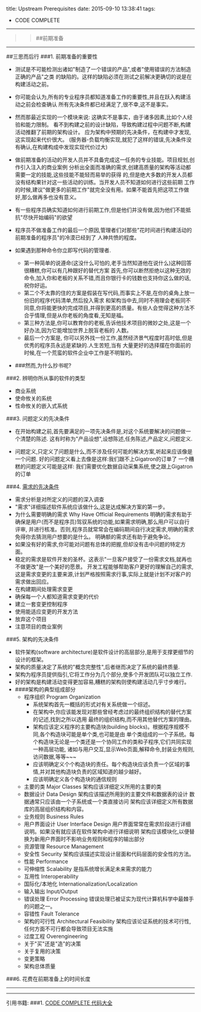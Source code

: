 title: Upstream Prerequisites
date: 2015-09-10 13:38:41
tags:
- CODE COMPLETE
---
>> ##前期准备

***
##三思而后行
###1. 前期准备的重要性
* 测试是不可能检测出诸如"制造了一个错误的产品",或者"使用错误的方法制造正确的产品"之类
  的缺陷的。这样的缺陷必须在测试之前解决更确切的说是在构建活动之前。
* 你可能会认为,所有的专业程序员都知道准备工作的重要性,并且在跃入构建活动之前会检查确认
  所有先决条件都已经满足了,很不幸,这不是事实。
 * 然而那最近实现的一个模块来说: 这确实不是事实，由于诸多因素,比如个人经验和能力限制。
   看不到构建之前的设计缺陷，导致构建过程中问题不断,构建活动推翻了前期的架构设计。
   应为架构中预期的先决条件，在构建中才发现,这实现起来代价很大。
   (服务器-负载均衡实现,就犯了这样的错误,先决条件没有确认,在构建构成中发现实现代价过大)
 * 做前期准备的活动的开发人员并不具备完成这一任务的专业技能。项目规划,创作引入注入的商业案例
   分析出全面而准确的需求,创建高质量的架构等活动都需要一定的技能,这些技能不能轻而易举的获得
   的,但是绝大多数的开发人员都没有结构果针对这一些活动的训练。当开发人员不知道如何进行这些前期
   工作的时候,建议"做更多的前期工作"就完全没有用。如果不能首先把这项工作做好,那么做再多也没有意义。
 * 有一些程序员确实知道如何进行前期工作,但是他们并没有做,因为他们不能抵抗"尽快开始编码"的欲望
 * 程序员不做准备工作的最后一个原因,管理者们对那些"花时间进行构建活动的前期准备的程序员"的冷漠已经到了
   人神共愤的程度。
 * 如果遇到那种命令你立即写代码的管理者.
   * 第一种简单的说遵命(这没什么可怕的,老手当然知道他在说什么)这种回答很糟糕,你可以有几种跟好的替代方案
     首先,你可以断然拒绝以这种无效的命令,加入你和老板的关系不错,而且你银行卡的钱数也支持你这么做的话,
     祝你好运。
   * 第二个不太靠的住的方案是假装在写代码,而事实上不是,在你的桌角上放一份旧的程序代码清单,然后投入需求
     和架构当中去,同时不用理会老板同不同意,你将能更快的完成项目,并得到更高的质量。有些人会觉得这种方法不
     合乎情理,但是从你老板的角度看,无知是福。
   * 第三种方法是,你可以教育你的老板,告诉他技术项目的微妙之处,这是一个好办法,因为它能增加世界上脱盲老板的
     人数。
   * 最后一个方案是, 你可以另外找一份工作,虽然经济景气程度时高时低,但是优秀的程序员永远是紧缺的.人生苦短,当有
     大量更好的选择摆在你面前的时候,在一个荒蛮的软件企业中工作是不明智的。
   
* ###然而,为什么抄书呢? 
   
###2. 辨明你所从事的软件的类型
* 商业系统
* 使命攸关的系统
* 性命攸关的嵌入式系统

###3. 问题定义的先决条件
* 在开始构建之前,首先要满足的一项先决条件是,对这个系统要解决的问题做一个清楚的陈述.
  这有时称为"产品设想",设想陈述,任务陈述,产品定义,问题定义.

* 问题定义,只定义了问题是什么,而不涉及任何可能的解决方案,听起来应该像是一个问题.
  好的问题定义看上去像是这样:我们跟不上Gigatron的订单了
  一个糟糕的问题定义可能是这样: 我们需要优化数据自动采集系统,使之跟上Gigatron的订单
  
###4. [需求的先决条件](/2015/09/10/Requirements/)
* 需求分析是对所定义的问题的深入调查
* "需求"详细描述软件系统应该做什么,这是达成解决方案的第一步。
* 为什么需要明确的需求 Why Have Official Requirements
  明确的需求有助于确保是用户(而不是程序员)驾驭系统的功能,如果需求明确,那么用户可以自行评审,
  并进行核准。否则,程序员就常常会在编码期间自行决定需求,明确的需求免得你去猜测用户想要的是什么。
  明确额的需求还有助于避免争论。
* 如果没有好的需求,你可能对问题有总体的把握,但却没有击中问题的特定方面。
* 稳定的需求是软件开发的圣杯。这表示"一旦客户接受了一份需求文档,就再也不做更改"是一个美好的愿景。
  开发工程能够帮助客户更好的理解自己的需求,这是需求变更的主要来源,计划严格按照需求行事,实际上就是计划不对客户的需求做出回应。
* 在构建期间处理需求变更
 * 确保每一个人都知道需求变更的代价
 * 建立一套变更控制程序
 * 使用能适应变更的开发方法
 * 放弃这个项目
 * 注意项目的商业案例
 
###5. 架构的先决条件
* 软件架构(software architecture)是软件设计的高层部分,是用于支撑更细节的设计的框架。
* 架构的质量决定了系统的"概念完整性",后者继而决定了系统的最终质量.
* 架构为程序员提供指引,它将工作分为几个部分,使多个开发团队可以独立工作.
* 好的架构是构建活动变得更加容易,糟糕的架构则使构建活动几乎寸步难行。
* ####架构的典型组成部分
  * 程序组织 Program Organization
    * 系统架构首先一概括的形式对有关系统做一个综述。
    * 在架构中,你应该能发现对那些曾经考虑过的最终组织结构的替代方案的记述,找到之所以选用
      最终的组织结构,而不用其他替代方案的理由。
    * 架构应该定义程序的主要构造块(building blocks)。根据程序规模不同,各个构造块可能是单个类,也可能是由
      单个类组成的一个子系统。每个构造块无论是一个类还是一个协同工作的类和子程序,它们共同实现一种高层功能,
      诸如与用户交互,显示Web页面,解释命令,封装业务规则,访问数据,等等~~~
    * 应该明确定义个个构造块的责任。每个构造块应该负责一个区域的事情,并对其他构造块负责的区域知道的越少越好。
    * 应该明确定义各个构造块的通信规则
  * 主要的类 Major Classes
    架构应该详细定义所用的主要的类
  * 数据设计 Data Design
    架构应该描述所用到的主要文件和数据表的设计
    数据通常只应该由一个子系统或一个类直接访问
    架构应该详细定义所有数据库的高层组织结构和内容。
  * 业务规则 Business Rules
  * 用户界面设计 User Interface Design
    用户界面常常在需求阶段进行详细说明。如果没有就应该在软件架构中进行详细说明
    架构应该模块化,以便替换为新用户界面时不影响业务规则和程序的输出部分
  * 资源管理 Resource Management
  * 安全性 Security
    架构应该描述实现设计层面和代码层面的安全性的方法。
  * 性能 Performance
  * 可伸缩性 Scalability
    是指系统增长满足未来需求的能力
  * 互用性 Interoperability
  * 国际化/本地化  Internationalization/Localization
  * 输入输出 Input/Output
  * 错误处理 Error Processing
    错误处理已被证实为现代计算机科学中最棘手的问题之一。
  * 容错性 Fault Tolerance
  * 架构的可行性 Architectural Feasibility
    架构应该论证系统的技术可行性,任何方面不可行都会导致项目无法实施
  * 过度工程 Overengineering
  * 关于"买"还是"造"的决策
  * 关于复用的决策
  * 变更策略
  * 架构总体质量
    
  
    
###6. 花费在前期准备上的时间长度

***
***
引用书籍:
###1. [CODE COMPLETE 代码大全](http://www.amazon.cn/%E4%BB%A3%E7%A0%81%E5%A4%A7%E5%85%A8-%E5%8F%B2%E8%92%82%E5%A4%AB%E2%80%A2%E8%BF%88%E5%85%8B%E5%BA%B7%E5%A5%88%E5%B0%94/dp/B0061XKRXA/ref=sr_1_1?ie=UTF8&qid=1441693546&sr=8-1&keywords=%E4%BB%A3%E7%A0%81%E5%A4%A7%E5%85%A8)
